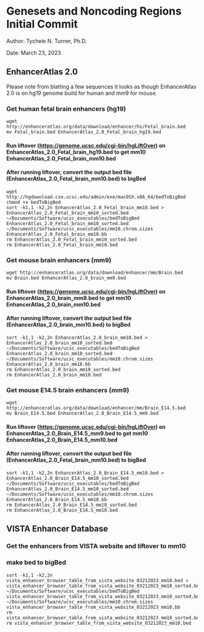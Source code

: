 # Genesets and Noncoding Regions Initial Commit

Author: Tychele N. Turner, Ph.D.

Date: March 23, 2023

## EnhancerAtlas 2.0
Please note from blatting a few sequences it looks as though EnhancerAtlas 2.0 is on hg19 genome build for human and mm9 for mouse.

### Get human fetal brain enhancers (hg19)
```
wget http://enhanceratlas.org/data/download/enhancer/hs/Fetal_brain.bed
mv Fetal_brain.bed EnhancerAtlas_2.0_Fetal_brain_hg19.bed
```

#### Run liftover (https://genome.ucsc.edu/cgi-bin/hgLiftOver) on EnhancerAtlas_2.0_Fetal_brain_hg19.bed to get mm10 EnhancerAtlas_2.0_Fetal_brain_mm10.bed
#### After running liftover, convert the output bed file (EnhancerAtlas_2.0_Fetal_brain_mm10.bed) to bigBed
```
wget http://hgdownload.cse.ucsc.edu/admin/exe/macOSX.x86_64/bedToBigBed
chmod +x bedToBigBed
sort -k1,1 -k2,2n EnhancerAtlas_2.0_Fetal_brain_mm10.bed > EnhancerAtlas_2.0_Fetal_brain_mm10_sorted.bed
~/Documents/Software/ucsc_executables/bedToBigBed EnhancerAtlas_2.0_Fetal_brain_mm10_sorted.bed ~/Documents/Software/ucsc_executables/mm10.chrom.sizes EnhancerAtlas_2.0_Fetal_brain_mm10.bb
rm EnhancerAtlas_2.0_Fetal_brain_mm10_sorted.bed
rm EnhancerAtlas_2.0_Fetal_brain_mm10.bed
```

### Get mouse brain enhancers (mm9)
```
wget http://enhanceratlas.org/data/download/enhancer/mm/Brain.bed
mv Brain.bed EnhancerAtlas_2.0_brain_mm9.bed
```

#### Run liftover (https://genome.ucsc.edu/cgi-bin/hgLiftOver) on EnhancerAtlas_2.0_brain_mm9.bed to get mm10 EnhancerAtlas_2.0_brain_mm10.bed
#### After running liftover, convert the output bed file (EnhancerAtlas_2.0_brain_mm10.bed) to bigBed
```
sort -k1,1 -k2,2n EnhancerAtlas_2.0_brain_mm10.bed > EnhancerAtlas_2.0_brain_mm10_sorted.bed
~/Documents/Software/ucsc_executables/bedToBigBed EnhancerAtlas_2.0_brain_mm10_sorted.bed ~/Documents/Software/ucsc_executables/mm10.chrom.sizes EnhancerAtlas_2.0_brain_mm10.bb
rm EnhancerAtlas_2.0_brain_mm10_sorted.bed
rm EnhancerAtlas_2.0_brain_mm10.bed
```

### Get mouse E14.5 brain enhancers (mm9)
```
wget http://enhanceratlas.org/data/download/enhancer/mm/Brain_E14.5.bed
mv Brain_E14.5.bed EnhancerAtlas_2.0_Brain_E14.5_mm9.bed
```

#### Run liftover (https://genome.ucsc.edu/cgi-bin/hgLiftOver) on EnhancerAtlas_2.0_Brain_E14.5_mm9.bed to get mm10 EnhancerAtlas_2.0_Brain_E14.5_mm10.bed
#### After running liftover, convert the output bed file (EnhancerAtlas_2.0_Fetal_brain_mm10.bed) to bigBed
```
sort -k1,1 -k2,2n EnhancerAtlas_2.0_Brain_E14.5_mm10.bed > EnhancerAtlas_2.0_Brain_E14.5_mm10_sorted.bed
~/Documents/Software/ucsc_executables/bedToBigBed EnhancerAtlas_2.0_Brain_E14.5_mm10_sorted.bed ~/Documents/Software/ucsc_executables/mm10.chrom.sizes EnhancerAtlas_2.0_Brain_E14.5_mm10.bb
rm EnhancerAtlas_2.0_Brain_E14.5_mm10_sorted.bed
rm EnhancerAtlas_2.0_Brain_E14.5_mm10.bed
```

## VISTA Enhancer Database
### Get the enhancers from VISTA website and liftover to mm10
### make bed to bigBed
```
sort -k1,1 -k2,2n vista_enhancer_browser_table_from_vista_website_03212023_mm10.bed > vista_enhancer_browser_table_from_vista_website_03212023_mm10_sorted.bed
~/Documents/Software/ucsc_executables/bedToBigBed vista_enhancer_browser_table_from_vista_website_03212023_mm10_sorted.bed ~/Documents/Software/ucsc_executables/mm10.chrom.sizes vista_enhancer_browser_table_from_vista_website_03212023_mm10.bb
rm vista_enhancer_browser_table_from_vista_website_03212023_mm10_sorted.bed
rm vista_enhancer_browser_table_from_vista_website_03212023_mm10.bed
```



